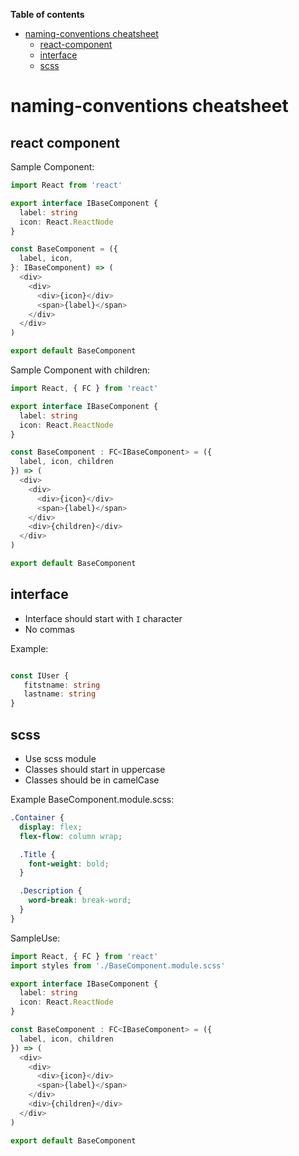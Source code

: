 
<!-- START doctoc generated TOC please keep comment here to allow auto update -->
<!-- DON'T EDIT THIS SECTION, INSTEAD RE-RUN doctoc TO UPDATE -->
**Table of contents**

- [naming-conventions cheatsheet](#fp-ts-cheatsheet)
   - [react-component](#react-component)
   - [interface](#interface)
   - [scss](#scss)







# naming-conventions cheatsheet

## react component
Sample Component:
```typescript
import React from 'react'

export interface IBaseComponent {
  label: string
  icon: React.ReactNode
}

const BaseComponent = ({
  label, icon,
}: IBaseComponent) => (
  <div>
    <div>
      <div>{icon}</div>
      <span>{label}</span>
    </div>
  </div>
)

export default BaseComponent
```
Sample Component with children:
```typescript
import React, { FC } from 'react'

export interface IBaseComponent {
  label: string
  icon: React.ReactNode
}

const BaseComponent : FC<IBaseComponent> = ({
  label, icon, children
}) => (
  <div>
    <div>
      <div>{icon}</div>
      <span>{label}</span>
    </div>
    <div>{children}</div>
  </div>
)

export default BaseComponent
```

## interface
- Interface should start with `I` character
- No commas

Example:
```typescript

const IUser {
   fitstname: string
   lastname: string
}
```

## scss
- Use scss module
- Classes should start in uppercase
- Classes should be in camelCase

Example BaseComponent.module.scss:
```scss
.Container {
  display: flex;
  flex-flow: column wrap;

  .Title {
    font-weight: bold;
  }

  .Description {
    word-break: break-word;  
  }
}
```

SampleUse:
```typescript
import React, { FC } from 'react'
import styles from './BaseComponent.module.scss'

export interface IBaseComponent {
  label: string
  icon: React.ReactNode
}

const BaseComponent : FC<IBaseComponent> = ({
  label, icon, children
}) => (
  <div>
    <div>
      <div>{icon}</div>
      <span>{label}</span>
    </div>
    <div>{children}</div>
  </div>
)

export default BaseComponent
```

